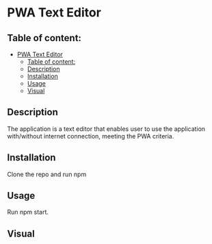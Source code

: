 # PWA Text Editor 

## Table of content: 
- [PWA Text Editor](#pwa-text-editor)
  - [Table of content:](#table-of-content)
  - [Description ](#description-)
  - [Installation ](#installation-)
  - [Usage ](#usage-)
  - [Visual ](#visual-)

## Description <a id="description"></a>
The application is a text editor that enables user to use the application with/without internet connection, meeting the PWA criteria. 
## Installation <a id="installation"></a>
Clone the repo and run npm 

## Usage <a id="usage"></a>
Run npm start. 
## Visual <a id="visual"></a>
